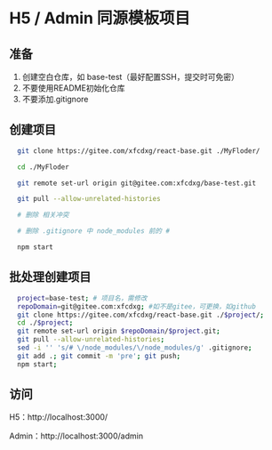 # H5 / Admin 同源模板项目

## 准备

1. 创建空白仓库，如 base-test（最好配置SSH，提交时可免密）
2. 不要使用README初始化仓库
3. 不要添加.gitignore

## 创建项目

```bash
  git clone https://gitee.com/xfcdxg/react-base.git ./MyFloder/

  cd ./MyFloder

  git remote set-url origin git@gitee.com:xfcdxg/base-test.git

  git pull --allow-unrelated-histories

  # 删除 相关冲突  

  # 删除 .gitignore 中 node_modules 前的 #

  npm start
```

## 批处理创建项目

```bash
  project=base-test; # 项目名，需修改
  repoDomain=git@gitee.com:xfcdxg; #如不是gitee，可更换，如github
  git clone https://gitee.com/xfcdxg/react-base.git ./$project/;
  cd ./$project;
  git remote set-url origin $repoDomain/$project.git;
  git pull --allow-unrelated-histories;
  sed -i '' 's/# \/node_modules/\/node_modules/g' .gitignore;
  git add .; git commit -m 'pre'; git push;
  npm start;
```

## 访问

H5：http://localhost:3000/

Admin：http://localhost:3000/admin
